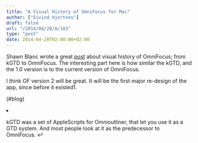 ```yaml
---
title: "A Visual History of OmniFocus for Mac"
author: ["Eivind Hjertnes"]
draft: false
url: "/2014/04/20/A/103"
type: "post"
date: 2014-04-20T02:00:00+02:00
---
```


Shawn Blanc wrote a great
[post](http://shawnblanc.net/2014/03/history-of-omnifocus-for-mac/)
about visual history of OmniFocus; from kGTD to OmniFocus. The
interesting part here is how similar the kGTD, and the 1.0 version is to
the current version of OmniFocus.

I think OF version 2 will be great. It will be the first major re-design
of the app, since before it existed1.

(#blog)

<div class="HTML">
  <div></div>

<li id="fn-0">

</div>

kGTD was a set of AppleScripts for Omnioutliner, that let you use it as
a GTD system. And most people look at it as the predecessor to
OmniFocus. ↩
